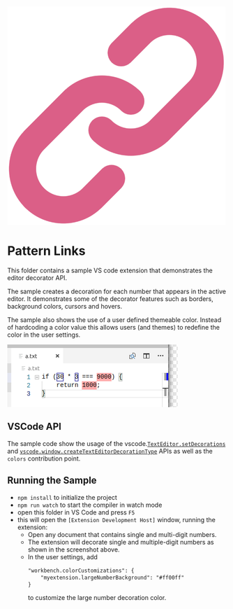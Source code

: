 ![Pattern links icon](./icon.png)

# Pattern Links

This folder contains a sample VS code extension that demonstrates the editor decorator API.

The sample creates a decoration for each number that appears in the active editor. It
demonstrates some of the decorator features such as borders, background colors, cursors
and hovers.

The sample also shows the use of a user defined themeable color. Instead of hardcoding a color value this allows users (and themes) to redefine the color in the user settings.

![sample](preview.png)

## VSCode API

The sample code show the usage of the vscode.[`TextEditor.setDecorations`](https://code.visualstudio.com/api/references/vscode-api#TextEditor.setDecorations) and [`vscode.window.createTextEditorDecorationType`](https://code.visualstudio.com/api/references/vscode-api#window.createTextEditorDecorationType) APIs as well as the `colors` contribution point.

## Running the Sample

- `npm install` to initialize the project
- `npm run watch` to start the compiler in watch mode
- open this folder in VS Code and press `F5`
- this will open the `[Extension Development Host]` window, running the extension:
  - Open any document that contains single and multi-digit numbers.
  - The extension will decorate single and multiple-digit numbers as shown in the screenshot above.
  - In the user settings, add
    ```
    "workbench.colorCustomizations": {
        "myextension.largeNumberBackground": "#ff00ff"
    }
    ```
    to customize the large number decoration color.
